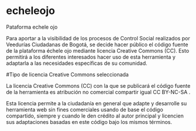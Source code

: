 # echeleojo
 Pataforma echele ojo

Para aportar a la visibilidad de los procesos de Control Social realizados por Veedurías Ciudadanas de Bogotá, se decide hacer público el código fuente de la plataforma échele ojo mediante licencia Creative Commons (CC). Esto permitirá a los diferentes interesados hacer uso de esta herramienta y adaptarla a las necesidades específicas de su comunidad. 

#Tipo de licencia Creative Commons seleccionada

La licencia Creative Commons (CC) con la que se publicará el código fuente de la herramienta es atribución no comercial compartir igual CC BY-NC-SA .

Esta licencia permite a la ciudadanía en general que adapte y desarrolle su herramienta web sin fines comerciales usando de base el código compartido, siempre y cuando le den crédito al autor principal y licencien sus adaptaciones basadas en este código bajo los mismos términos.
